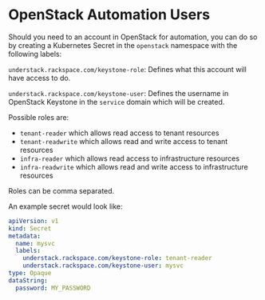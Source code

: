 # OpenStack Automation Users

Should you need to an account in OpenStack for automation, you can do so
by creating a Kubernetes Secret in the `openstack` namespace with
the following labels:

`understack.rackspace.com/keystone-role`:
  Defines what this account will have access to do.

`understack.rackspace.com/keystone-user`:
  Defines the username in OpenStack Keystone in the `service` domain
  which will be created.

Possible roles are:

- `tenant-reader` which allows read access to tenant resources
- `tenant-readwrite` which allows read and write access to tenant resources
- `infra-reader` which allows read access to infrastructure resources
- `infra-readwrite` which allows read and write access to infrastructure resources

Roles can be comma separated.

An example secret would look like:

```yaml
apiVersion: v1
kind: Secret
metadata:
  name: mysvc
  labels:
    understack.rackspace.com/keystone-role: tenant-reader
    understack.rackspace.com/keystone-user: mysvc
type: Opaque
dataString:
  password: MY_PASSWORD
```
